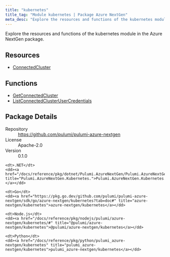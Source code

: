```yaml
---
title: "kubernetes"
title_tag: "Module kubernetes | Package Azure NextGen"
meta_desc: "Explore the resources and functions of the kubernetes module in the Azure NextGen package."
---
```


<!-- WARNING: this file was generated by Pulumi Docs Generator. -->
<!-- Do not edit by hand unless you're certain you know what you are doing! -->

Explore the resources and functions of the kubernetes module in the Azure NextGen package.

<h2 id="resources">Resources</h2>
<ul class="api">
    <li><a href="connectedcluster" title="ConnectedCluster"><span class="symbol resource"></span>ConnectedCluster</a></li>
</ul>

<h2 id="functions">Functions</h2>
<ul class="api">
    <li><a href="getconnectedcluster" title="GetConnectedCluster"><span class="symbol function"></span>GetConnectedCluster</a></li>
    <li><a href="listconnectedclusterusercredentials" title="ListConnectedClusterUserCredentials"><span class="symbol function"></span>ListConnectedClusterUserCredentials</a></li>
</ul>

<h2 id="package-details">Package Details</h2>
<dl class="package-details">
	<dt>Repository</dt>
	<dd><a href="https://github.com/pulumi/pulumi-azure-nextgen">https://github.com/pulumi/pulumi-azure-nextgen</a></dd>
	<dt>License</dt>
	<dd>Apache-2.0</dd>
	<dt>Version</dt>
	<dd>0.1.0</dd>
</dl>



<dl class="tabular">

    <dt>.NET</dt>
    <dd><a href="/docs/reference/pkg/dotnet/Pulumi.AzureNextGen/Pulumi.AzureNextGen.Kubernetes..html" title="Pulumi.AzureNextGen.Kubernetes.">Pulumi.AzureNextGen.Kubernetes.</a></dd>

    <dt>Go</dt>
    <dd><a href="https://pkg.go.dev/github.com/pulumi/pulumi-azure-nextgen/sdk/go/azure-nextgen/kubernetes?tab=doc#" title="azure-nextgen/kubernetes">azure-nextgen/kubernetes</a></dd>

    <dt>Node.js</dt>
    <dd><a href="/docs/reference/pkg/nodejs/pulumi/azure-nextgen/kubernetes/#" title="@pulumi/azure-nextgen/kubernetes">@pulumi/azure-nextgen/kubernetes</a></dd>

    <dt>Python</dt>
    <dd><a href="/docs/reference/pkg/python/pulumi_azure-nextgen/kubernetes" title="pulumi_azure-nextgen/kubernetes">pulumi_azure-nextgen/kubernetes</a></dd>

</dl>

